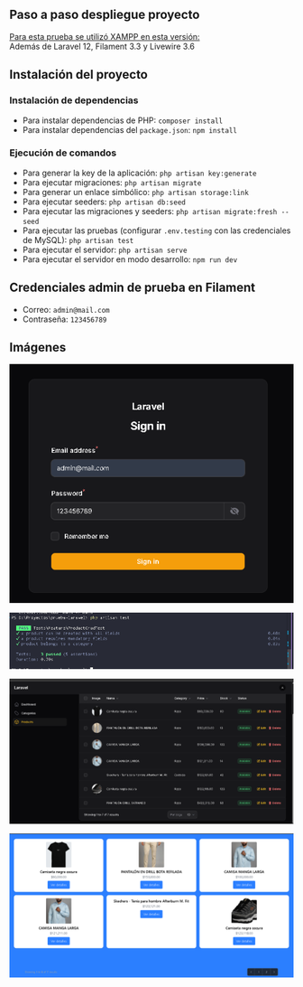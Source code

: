 ## Paso a paso despliegue proyecto

[Para esta prueba se utilizó XAMPP en esta versión:](https://www.apachefriends.org/es/download.html)  
Además de Laravel 12, Filament 3.3 y Livewire 3.6

## Instalación del proyecto

### Instalación de dependencias
- Para instalar dependencias de PHP: `composer install`
- Para instalar dependencias del `package.json`: `npm install`

### Ejecución de comandos
- Para generar la key de la aplicación: `php artisan key:generate`
- Para ejecutar migraciones: `php artisan migrate`
- Para generar un enlace simbólico: `php artisan storage:link`
- Para ejecutar seeders: `php artisan db:seed`
- Para ejecutar las migraciones y seeders: `php artisan migrate:fresh --seed`
- Para ejecutar las pruebas (configurar `.env.testing` con las credenciales de MySQL): `php artisan test`
- Para ejecutar el servidor: `php artisan serve`
- Para ejecutar el servidor en modo desarrollo: `npm run dev`

## Credenciales admin de prueba en Filament
- Correo: `admin@mail.com`
- Contraseña: `123456789`

## Imágenes
![Credenciales](https://github.com/copgADSI/prueba-laravel-filament-livewire/blob/main/public/images/login-admin.png)

![Test](https://github.com/copgADSI/prueba-laravel-filament-livewire/blob/main/public/images/test.png?raw=true)

![Productos](https://github.com/copgADSI/prueba-laravel-filament-livewire/blob/main/public/images/image.png)

![Productos públicos](https://github.com/copgADSI/prueba-laravel-filament-livewire/blob/main/public/images/public-products.png)

